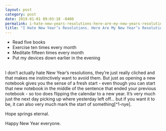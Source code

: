 ```yaml
---
layout: post
category: post
date: 2019-01-01 09:03:18 -0400
permalink: i-hate-new-years-resolutions-here-are-my-new-years-resolutions
title: "I Hate New Year’s Resolutions. Here Are My New Year’s Resolutions"
---
```



+ Read five books
+ Exercise ten times every month
+ Meditate fifteen times every month
+ Put my devices down earlier in the evening

<br />
I don’t actually hate New Year’s resolutions, they’re just really cliched and that makes me instinctively want to avoid them. But just as opening a new notebook gives you the sense of a fresh start - even though you can start that new notebook in the middle of the sentence that ended your previous notebook - so too does flipping the calendar to a new year. It’s very much just the next day picking up where yesterday left off... but if you want it to be, it can also very much mark the start of something[^1-nye].

Hope springs eternal.

Happy New Year everyone. 

[^1-nye]: But also, as Merlin has often said (give or take) - if you were going to change something, you would have already changed it. 
